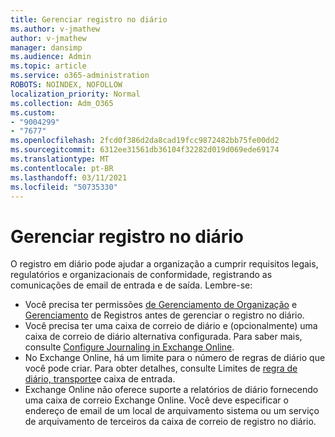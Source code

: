 ```yaml
---
title: Gerenciar registro no diário
ms.author: v-jmathew
author: v-jmathew
manager: dansimp
ms.audience: Admin
ms.topic: article
ms.service: o365-administration
ROBOTS: NOINDEX, NOFOLLOW
localization_priority: Normal
ms.collection: Adm_O365
ms.custom:
- "9004299"
- "7677"
ms.openlocfilehash: 2fcd0f386d2da8cad19fcc9872482bb75fe00dd2
ms.sourcegitcommit: 6312ee31561db36104f32282d019d069ede69174
ms.translationtype: MT
ms.contentlocale: pt-BR
ms.lasthandoff: 03/11/2021
ms.locfileid: "50735330"
---
```

# <a name="manage-journaling"></a>Gerenciar registro no diário

O registro em diário pode ajudar a organização a cumprir requisitos legais, regulatórios e organizacionais de conformidade, registrando as comunicações de email de entrada e de saída. Lembre-se:

* Você precisa ter permissões [de Gerenciamento de Organização](https://go.microsoft.com/fwlink/?linkid=2115259) e [Gerenciamento](https://go.microsoft.com/fwlink/?linkid=2115469) de Registros antes de gerenciar o registro no diário.
* Você precisa ter uma caixa de correio de diário e (opcionalmente) uma caixa de correio de diário alternativa configurada. Para saber mais, consulte [Configure Journaling in Exchange Online](https://go.microsoft.com/fwlink/?linkid=2115260).
* No Exchange Online, há um limite para o número de regras de diário que você pode criar. Para obter detalhes, consulte Limites de [regra de diário, transporte](https://go.microsoft.com/fwlink/?linkid=2115261)e caixa de entrada.
* Exchange Online não oferece suporte a relatórios de diário fornecendo uma caixa de correio Exchange Online. Você deve especificar o endereço de email de um local de arquivamento sistema ou um serviço de arquivamento de terceiros da caixa de correio de registro no diário.
